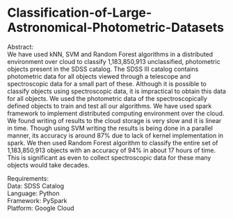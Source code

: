 # Classification-of-Large-Astronomical-Photometric-Datasets
Abstract:<br />
We have used kNN, SVM and Random Forest algorithms in a distributed environment over cloud to classify 1,183,850,913 unclassified, photometric objects present in the SDSS catalog. The SDSS III catalog contains photometric data for all objects viewed through a telescope and spectroscopic data for a small part of these. Although it is possible to classify objects using spectroscopic data, it is impractical to obtain this data for all objects. We used the photometric data of the spectroscopically defined objects to train and test all our algorithms. We have used spark framework to implement distributed computing environment over the cloud. We found writing of results to the cloud storage is very slow and it is linear in time. Though using SVM writing the results is being done in a parallel manner, its accuracy is around 87% due to lack of kernel implementation in spark. We then used Random Forest algorithm to classify the entire set of 1,183,850,913 objects with an accuracy of 94% in about 17 hours of time. This is significant as even to collect spectroscopic data for these many objects would take decades.

Requirements:<br />
Data: SDSS Catalog<br />
Language: Python<br />
Framework: PySpark<br />
Platform: Google Cloud
